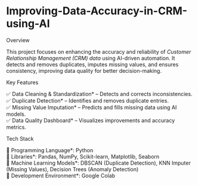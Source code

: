 # Improving-Data-Accuracy-in-CRM-using-AI

Overview

This project focuses on enhancing the accuracy and reliability of *Customer Relationship Management (CRM) data* using AI-driven automation. It detects and removes duplicates, imputes missing values, and ensures consistency, improving data quality for better decision-making.  

Key Features

✅ Data Cleaning & Standardization* – Detects and corrects inconsistencies.  
✅ Duplicate Detection* – Identifies and removes duplicate entries.  
✅ Missing Value Imputation* – Predicts and fills missing data using AI models.  
✅ Data Quality Dashboard* – Visualizes improvements and accuracy metrics.  


Tech Stack

🔹 Programming Language*: Python  
🔹 Libraries*: Pandas, NumPy, Scikit-learn, Matplotlib, Seaborn  
🔹 Machine Learning Models*: DBSCAN (Duplicate Detection), KNN Imputer (Missing Values), Decision Trees (Anomaly Detection)  
🔹 Development Environment*: Google Colab
